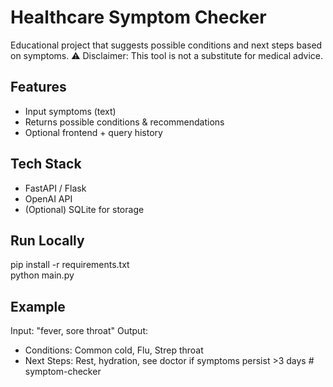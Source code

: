 # Healthcare Symptom Checker
Educational project that suggests possible conditions and next steps based on symptoms.
⚠️ Disclaimer: This tool is not a substitute for medical advice.

## Features
- Input symptoms (text)
- Returns possible conditions & recommendations
- Optional frontend + query history

## Tech Stack
- FastAPI / Flask
- OpenAI API
- (Optional) SQLite for storage

## Run Locally
pip install -r requirements.txt  
python main.py

## Example
Input: "fever, sore throat"
Output:
- Conditions: Common cold, Flu, Strep throat
- Next Steps: Rest, hydration, see doctor if symptoms persist >3 days
#   s y m p t o m - c h e c k e r  
 